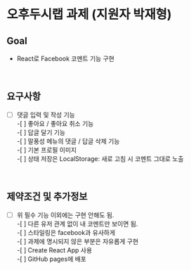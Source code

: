 # 오후두시랩 과제 (지원자 박재형)

## Goal

- React로 Facebook 코멘트 기능 구현

<br/>

## 요구사항

-[ ] 댓글 입력 및 작성 기능 <br/> -[ ] 좋아요 / 좋아요 취소 기능 <br/> -[ ] 답글 달기 기능 <br/> -[ ] 말풍성 메뉴의 댓글 / 답글 삭제 기능 <br/> -[ ] 기본 프로필 이미지 <br/> -[ ] 상태 저장은 LocalStorage: 새로 고침 시 코멘트 그대로 노출 <br/>

<br/>

## 제약조건 및 추가정보

-[ ] 위 필수 기능 이외에는 구현 안해도 됨. <br/> -[ ] 다른 유저 관계 없이 내 코멘트만 보이면 됨. <br/> -[ ] 스타일링은 facebook과 유사하게 <br/> -[ ] 과제에 명시되지 않은 부분은 자유롭게 구현 <br/> -[ ] Create React App 사용 <br/> -[ ] GitHub pages에 배포 <br/>
